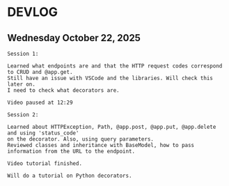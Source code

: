 # DEVLOG

## Wednesday October 22, 2025

    Session 1:

    Learned what endpoints are and that the HTTP request codes correspond to CRUD and @app.get. 
    Still have an issue with VSCode and the libraries. Will check this later on.
    I need to check what decorators are.
    
    Video paused at 12:29

    Session 2:

    Learned about HTTPException, Path, @app.post, @app.put, @app.delete and using 'status_code' 
    on the decorator. Also, using query parameters.
    Reviewed classes and inheritance with BaseModel, how to pass information from the URL to the endpoint.
    
    Video tutorial finished.

    Will do a tutorial on Python decorators.
